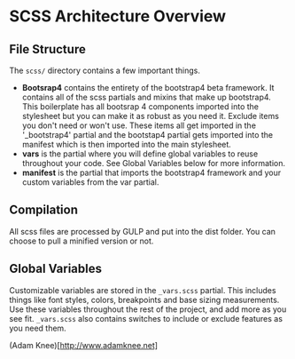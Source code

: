 # SCSS Architecture Overview

## File Structure

The `scss/` directory contains a few important things.

- **Bootsrap4** contains the entirety of the bootstrap4 beta framework. It contains all of the scss partials and mixins that make up bootstrap4. This boilerplate has all bootsrap 4 components imported into the stylesheet but you can make it as robust as you need it. Exclude items you don't need or won't use. These items all get imported in the '_bootstrap4' partial and the bootstap4 partial gets imported into the manifest which is then imported into the main stylesheet.
- **vars** is the partial where you will define global variables to reuse throughout your code. See Global Variables below for more information.
- **manifest** is the partial that imports the bootstrap4 framework and your custom variables from the var partial.


## Compilation

All scss files are processed by GULP and put into the dist folder. You can choose to pull a minified version or not.


## Global Variables

Customizable variables are stored in the `_vars.scss` partial. This includes things like font styles, colors, breakpoints and base sizing measurements. Use these variables throughout the rest of the project, and add more as you see fit. `_vars.scss` also contains switches to include or exclude features as you need them.

(Adam Knee)[http://www.adamknee.net]








